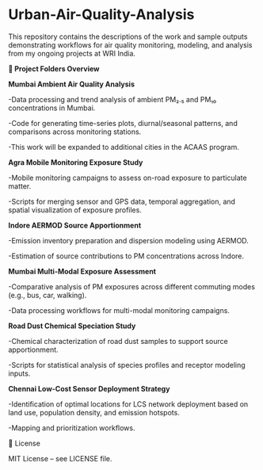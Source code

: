 # Urban-Air-Quality-Analysis
This repository contains the descriptions of the work and sample outputs demonstrating workflows for air quality monitoring, modeling, and analysis from my ongoing projects at WRI India.

**📂 Project Folders Overview**

**Mumbai Ambient Air Quality Analysis**

-Data processing and trend analysis of ambient PM₂.₅ and PM₁₀ concentrations in Mumbai.

-Code for generating time-series plots, diurnal/seasonal patterns, and comparisons across monitoring stations.

-This work will be expanded to additional cities in the ACAAS program.

**Agra Mobile Monitoring Exposure Study**

-Mobile monitoring campaigns to assess on-road exposure to particulate matter.

-Scripts for merging sensor and GPS data, temporal aggregation, and spatial visualization of exposure profiles.

**Indore AERMOD Source Apportionment**

-Emission inventory preparation and dispersion modeling using AERMOD.

-Estimation of source contributions to PM concentrations across Indore.

**Mumbai Multi-Modal Exposure Assessment**

-Comparative analysis of PM exposures across different commuting modes (e.g., bus, car, walking).

-Data processing workflows for multi-modal monitoring campaigns.

**Road Dust Chemical Speciation Study**

-Chemical characterization of road dust samples to support source apportionment.

-Scripts for statistical analysis of species profiles and receptor modeling inputs.

**Chennai Low-Cost Sensor Deployment Strategy**

-Identification of optimal locations for LCS network deployment based on land use, population density, and emission hotspots.

-Mapping and prioritization workflows.

📝 License

MIT License – see LICENSE file.
